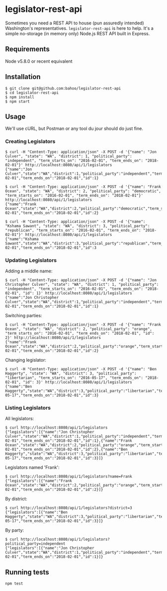 # legislator-rest-api

Sometimes you need a REST API to house (pun assuredly intended) Washington's representatives. `legislator-rest-api` is here to help. It's a simple no-storage (in memory only) Node.js REST API built in Express.

## Requirements

Node v5.8.0 or recent equivalent

## Installation

    $ git clone git@github.com:bahoo/legislator-rest-api
    $ cd legislator-rest-api
    $ npm install
    $ npm start

## Usage

We'll use cURL, but Postman or any tool du jour should do just fine.

### Creating Legislators

    $ curl -H "Content-Type: application/json" -X POST -d '{"name": "Jon Culver", "state": "WA", "district": 1, "political_party": "independent", "term_starts_on": "2016-02-01", "term_ends_on": "2018-02-01"}' http://localhost:8080/api/1/legislators
    {"name":"Jon Culver","state":"WA","district":1,"political_party":"independent","term_starts_on":"2016-02-01","term_ends_on":"2018-02-01","id":1}

    $ curl -H "Content-Type: application/json" -X POST -d '{"name": "Frank Ocean", "state": "WA", "district": 2, "political_party": "democratic", "term_starts_on": "2016-02-01", "term_ends_on": "2018-02-01"}' http://localhost:8080/api/1/legislators
    {"name":"Frank Ocean","state":"WA","district":2,"political_party":"democratic","term_starts_on":"2016-02-01","term_ends_on":"2018-02-01","id":2}

    $ curl -H "Content-Type: application/json" -X POST -d '{"name": "Kshama Sawant", "state": "WA", "district": 3, "political_party": "republican", "term_starts_on": "2016-02-01", "term_ends_on": "2018-02-01"}' http://localhost:8080/api/1/legislators
    {"name":"Kshama Sawant","state":"WA","district":3,"political_party":"republican","term_starts_on":"2016-02-01","term_ends_on":"2018-02-01","id":3
    
### Updating Legislators

Adding a middle name:

    $ curl -H "Content-Type: application/json" -X POST -d '{"name": "Jon Christopher Culver", "state": "WA", "district": 1, "political_party": "independent", "term_starts_on": "2016-02-01", "term_ends_on": "2018-02-01", "id": 1}' http://localhost:8080/api/1/legislators
    {"name":"Jon Christopher Culver","state":"WA","district":1,"political_party":"independent","term_starts_on":"2016-02-01","term_ends_on":"2018-02-01","id":1}

Switching parties:

    $ curl -H "Content-Type: application/json" -X POST -d '{"name": "Frank Ocean", "state": "WA", "district": 2, "political_party": "orange", "term_starts_on": "2016-02-01", "term_ends_on": "2018-02-01", "id": 2}' http://localhost:8080/api/1/legislators
    {"name":"Frank Ocean","state":"WA","district":2,"political_party":"orange","term_starts_on":"2016-02-01","term_ends_on":"2018-02-01","id":2}

Changing legislator:

    $ curl -H "Content-Type: application/json" -X POST -d '{"name": "Ben Haggerty", "state": "WA", "district": 3, "political_party": "libertarian", "term_starts_on": "2016-05-17", "term_ends_on": "2018-02-01", "id": 3}' http://localhost:8080/api/1/legislators
    {"name":"Ben Haggerty","state":"WA","district":3,"political_party":"libertarian","term_starts_on":"2016-05-17","term_ends_on":"2018-02-01","id":3}

### Listing Legislators

All legislators:

    $ curl http://localhost:8080/api/1/legislators
    {"legislators":[{"name":"Jon Christopher Culver","state":"WA","district":1,"political_party":"independent","term_starts_on":"2016-02-01","term_ends_on":"2018-02-01","id":1},{"name":"Frank Ocean","state":"WA","district":2,"political_party":"orange","term_starts_on":"2016-02-01","term_ends_on":"2018-02-01","id":2},{"name":"Ben Haggerty","state":"WA","district":3,"political_party":"libertarian","term_starts_on":"2016-05-17","term_ends_on":"2018-02-01","id":3}]}

Legislators named 'Frank':

    $ curl http://localhost:8080/api/1/legislators?name=Frank
    {"legislators":[{"name":"Frank Ocean","state":"WA","district":2,"political_party":"orange","term_starts_on":"2016-02-01","term_ends_on":"2018-02-01","id":2}]}

By district:

    $ curl http://localhost:8080/api/1/legislators?district=3
    {"legislators":[{"name":"Ben Haggerty","state":"WA","district":3,"political_party":"libertarian","term_starts_on":"2016-05-17","term_ends_on":"2018-02-01","id":3}]}

By party:

    $ curl http://localhost:8080/api/1/legislators?political_party=independent
    {"legislators":[{"name":"Jon Christopher Culver","state":"WA","district":1,"political_party":"independent","term_starts_on":"2016-02-01","term_ends_on":"2018-02-01","id":1}]}


## Running tests

    npm test
